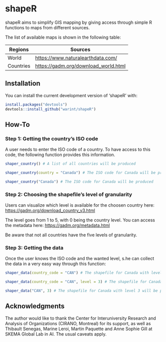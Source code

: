 
<!-- README.md is generated from README.Rmd. Please edit that file -->

# shapeR

shapeR aims to simplify GIS mapping by giving access through simple R
functions to maps from different sources.

The list of available maps is shown in the following table:

| Regions   | Sources                                |
| --------- | -------------------------------------- |
| World     | <https://www.naturalearthdata.com/>    |
| Countries | <https://gadm.org/download_world.html> |

## Installation

You can install the current development version of ‘shapeR’ with:

``` r
install.packages("devtools")
devtools::install_github("warint/shapeR")
```

## How-To

### Step 1: Getting the country’s ISO code

A user needs to enter the ISO code of a country. To have access to this
code, the following function provides this information.

``` r
shaper_country() # A list of all countries will be produced

shaper_country(country = "Canada") # The ISO code for Canada will be produced

shaper_country("Canada") # The ISO code for Canada will be produced
```

### Step 2: Choosing the shapefile’s level of granularity

Users can visualize which level is available for the choosen country
here: <https://gadm.org/download_country_v3.html>

The level goes from 1 to 5, with 0 being the country level. You can
access the metadata here: <https://gadm.org/metadata.html>

Be aware that not all countries have the five levels of granularity.

### Step 3: Getting the data

Once the user knows the ISO code and the wanted level, s.he can collect
the data in a very easy way through this
function:

``` r
shaper_data(country_code = "CAN") # The shapefile for Canada with level 0 (the default) will be produced

shaper_data(country_code = "CAN", level = 3) # The shapefile for Canada with level 3 will be produced

shaper_data("CAN", 3) # The shapefile for Canada with level 3 will be produced
```

## Acknowledgments

The author would like to thank the Center for Interuniversity Research
and Analysis of Organizations (CIRANO, Montreal) for its support, as
well as Thibault Senegas, Marine Leroi, Martin Paquette and Anne Sophie
Gill at SKEMA Global Lab in AI. The usual caveats apply.
